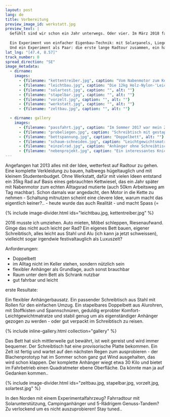 ```yaml
---
layout: post
lang: de
title: Vorbereitung
preview_image_id: werkstatt.jpg
preview_text: |
  Gefühlt sind wir schon ein Jahr unterwegs. Oder vier. Im März 2018 fahren wir zu zweit auf sieben Rädern los Richtung Nordkap, Ausgang unbekannt.
  
  Ein Experiment von einfacher Eigenbau-Technik: mit Solarpanels, Liegerädern, selbst genähtem Zelt-Anhänger und Doppelbett.
  Und ein Experiment als Paar: die erste lange Radtour zusammen, ein halbes Jahr zu zweit in Freiheit. Nah, unabhängig und gemeinsam.
lat_lng: "[47.4, 8.57]"
track_number: 0
spread_direction: "SE"
image_metadata:
  - dirname:
    images:
      - {filename: "kettentreiber.jpg", caption: "Vom Nabenmotor zum Kettentreiber", alt: ""}
      - {filename: "leichtbau.jpg", caption: "Die 12kg Holz-Nylon-'Leichtbau'-Hülle wäre heute aus Stahl wohl einiges leichter..", alt: ""}
      - {filename: "solartest.jpg", caption: "", alt: ""}
      - {filename: "stapelbar.jpg", caption: "", alt: ""}
      - {filename: "vorzelt.jpg", caption: "", alt: ""}
      - {filename: "werkstatt.jpg", caption: "", alt: ""}
      - {filename: "zeltbau.jpg", caption: "", alt: ""}

  - dirname: gallery
    images:
      - {filename: "passfahrt.jpg", caption: "Im Sommer 2017 war mein Zimmer fast leer - mein Hab und Gut auf dem Weissenstein unterwegs (=", alt: ""}
      - {filename: "probeliegen.jpg", caption: "Schreibtisch mit gestapeltem Doppelbett (und Stoffkisten)", alt: ""}
      - {filename: "bettspannung.jpg", caption: "Doppelbett", alt: ""}
      - {filename: "schaum-schneiden.jpg", caption: "Leichtgewichtsmatratze", alt: ""}
      - {filename: "einzelrad.jpg", caption: "Anhänger ohne Schreibtisch", alt: ""}
      - {filename: "nebenprojekt.jpg", caption: "Ein interessantes Knicklenker-Rad, das nebenbei geboren wurde.. braucht leider noch etwas Übung für die grosse Tour, macht aber auf alle Fälle Spass", alt: ""}
---
```

Angefangen hat 2013 alles mit der Idee, wetterfest auf Radtour zu gehen. Eine komplette Verkleidung zu bauen, halbwegs hügeltauglich und mit kleinem Studentenbudget. Ohne Werkstatt, dafür mit vielen Ideen entstand ein 35kg Rad auf Basis eines gebrauchten Kettwiesel, das ein Jahr später mit Nabenmotor zum echten Alltagsrad mutierte (auch 50km Arbeitsweg am Tag machbar). Schon damals war angedacht, den Motor in die Kette zu nehmen - Schaltung mitnutzen scheint eine clevere Idee, warum macht das eigentlich keiner?.. - heute wurde das auch Realität - und macht Spass (= 

{% include image-divider.html ids="leichtbau.jpg, kettentreiber.jpg" %}

2016 musste ich umziehen. Auto mieten, Möbel schleppen, Riesenaufwand. Ginge das nicht auch leicht per Rad? Ein eigenes Bett bauen, eigener Schreibtisch, alles leicht aus Stahl und Alu (ich kann ja jetzt schweissen), vielleicht sogar irgendwie festivaltauglich als Luxuszelt?


Anforderungen:

- Doppelbett
- im Alltag nicht im Keller stehen, sondern nützlich sein
- flexibler Anhänger als Grundlage, auch sonst brauchbar
- Raum unter dem Bett als Schrank nutzbar
- gut fahrbar und leicht

erste Resultate:

Ein flexibler Anhängerbausatz. Ein passender Schreibtisch aus Stahl mit Rollen für den einfachen Umzug. Ein stapelbares Doppelbett aus Alurohren, mit Stoffkisten und Spannschnüren, geduldig erprobter Komfort-Leichtgewichtmatratze und stabil genug um als eigenständiger Anhänger gezogen zu werden - oder gut verpackt im Schreibtisch zu reisen.

{% include inline-gallery.html collection="gallery" %}

Das Bett hat sich mittlerweile gut bewährt, ist weit gereist und wird immer bequemer. Der Schreibtisch hat eine provisorische Platte bekommen. Ein Zelt ist fertig und wartet auf den nächsten Regen zum ausprobieren - der Blachenprototyp hat im Sommer schon ganz gut Wind ausgehalten, das wird schon klappen. Der komplette Anhänger wiegt etwa 30 Kilo und bietet im Fahrbetrieb einen Quadratmeter ebene Oberfläche. Da könnte man ja auf Gedanken kommen..

{% include image-divider.html ids="zeltbau.jpg, stapelbar.jpg, vorzelt.jpg, solartest.jpg" %}

In den Norden mit einem Experimentalfahrzeug? Fahrradtour mit Solarunterstützung, Campinganhänger und 5-Rädrigem Genuss-Tandem? Zu verlockend um es nicht auszuprobieren! Stay tuned.. 

